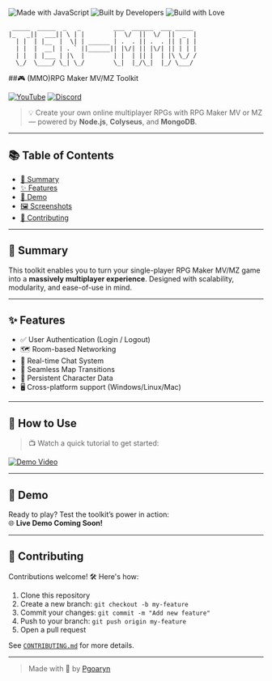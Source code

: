 ![Made with JavaScript](https://forthebadge.com/images/badges/made-with-javascript.svg)
![Built by Developers](http://ForTheBadge.com/images/badges/built-by-developers.svg)
![Build with Love](http://ForTheBadge.com/images/badges/built-with-love.svg)

```ascii
 _____  _____  _   _         ___  ______  ___ _____ 
|_   _||  ___|| \ | |        |  \/  ||  \/  ||  _  |
  | |  | |__  |  \| | ______ | .  . || .  . || | | |
  | |  |  __| | . ` ||______|| |\/| || |\/| || | | |
  | |  | |___ | |\  |        | |  | || |  | |\ \_/ /
  \_/  \____/ \_| \_/        \_|  |_/\_|  |_/ \___/
```

##🎮 (MMO)RPG Maker MV/MZ Toolkit

[![YouTube](https://img.shields.io/badge/YouTube-Subscribe-red?logo=youtube)](https://youtube.com/@Tendev2d)
[![Discord](https://img.shields.io/discord/1346822805576220755?label=discord&logo=discord&color=5865F2)](https://discord.gg/ekkdGH2RxK)

> 💡 Create your own online multiplayer RPGs with RPG Maker MV or MZ — powered by **Node.js**, **Colyseus**, and **MongoDB**.

---

## 📚 Table of Contents

- [📖 Summary](#-summary)
- [✨ Features](#-features)
- [🧪 Demo](#-demo)
- [🖼 Screenshots](#-screenshots)
- [🤝 Contributing](#-contributing)

---

## 📖 Summary

This toolkit enables you to turn your single-player RPG Maker MV/MZ game into a **massively multiplayer experience**. Designed with scalability, modularity, and ease-of-use in mind.

---

## ✨ Features

- ✅ User Authentication (Login / Logout)  
- 🗺️ Room-based Networking  
- 💬 Real-time Chat System  
- 🔄 Seamless Map Transitions  
- 💾 Persistent Character Data  
- 🖥️ Cross-platform support (Windows/Linux/Mac)

---

## 🎥 How to Use

> 📺 Watch a quick tutorial to get started:

[![Demo Video](https://img.youtube.com/vi/dQw4w9WgXcQ/0.jpg)](https://www.youtube.com/watch?v=dQw4w9WgXcQ)

---

## 🧪 Demo

Ready to play? Test the toolkit’s power in action:  
🌐 **Live Demo Coming Soon!**

---

## 🤝 Contributing

Contributions welcome! 🛠 Here's how:

1. Clone this repository  
2. Create a new branch: `git checkout -b my-feature`  
3. Commit your changes: `git commit -m "Add new feature"`  
4. Push to your branch: `git push origin my-feature`  
5. Open a pull request

See [`CONTRIBUTING.md`](CONTRIBUTING.md) for more details.

---

> Made with 💖 by [Pgoaryn](https://github.com/Pgoaryn)
